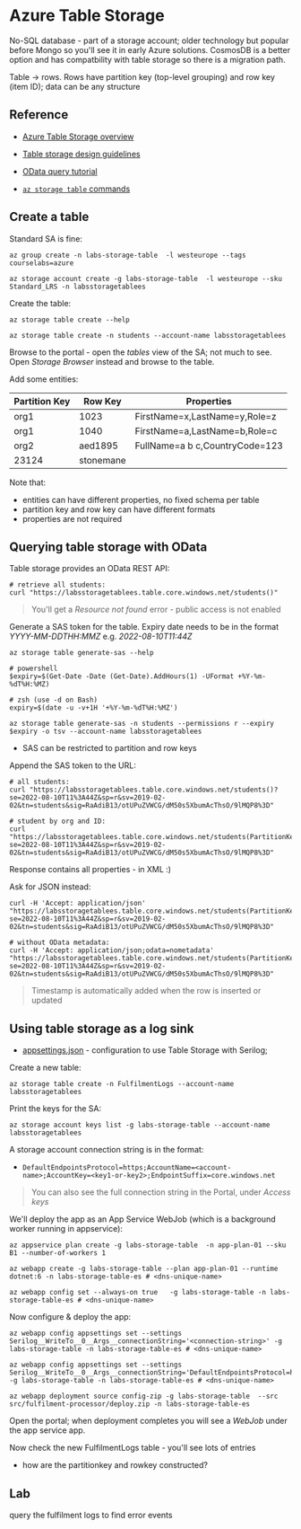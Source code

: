 # Azure Table Storage

No-SQL database - part of a storage account; older technology but popular before Mongo so you'll see it in early Azure solutions. CosmosDB is a better option and has compatbility with table storage so there is a migration path.

Table -> rows. Rows have partition key (top-level grouping) and row key (item ID); data can be any structure

## Reference

- [Azure Table Storage overview](https://docs.microsoft.com/en-us/azure/storage/tables/table-storage-overview)

- [Table storage design guidelines](https://docs.microsoft.com/en-us/azure/storage/tables/table-storage-design-guidelines)

- [OData query tutorial](https://www.odata.org/getting-started/basic-tutorial/#queryData)

- [`az storage table` commands](https://docs.microsoft.com/en-us/cli/azure/storage/table?view=azure-cli-latest)

## Create a table

Standard SA is fine:

```
az group create -n labs-storage-table  -l westeurope --tags courselabs=azure

az storage account create -g labs-storage-table  -l westeurope --sku Standard_LRS -n labsstoragetablees
```


Create the table:

```
az storage table create --help

az storage table create -n students --account-name labsstoragetablees
```

Browse to the portal - open the _tables_ view of the SA; not much to see. Open _Storage Browser_ instead and browse to the table.

Add some entities:

|Partition Key| Row Key | Properties|
|-|-|-|
|org1|1023|FirstName=x,LastName=y,Role=z|
|org1|1040|FirstName=a,LastName=b,Role=c|
|org2|aed1895|FullName=a b c,CountryCode=123|
|23124|stonemane||

Note that:

- entities can have different properties, no fixed schema per table
- partition key and row key can have different formats
- properties are not required

## Querying table storage with OData

Table storage provides an OData REST API:

```
# retrieve all students:
curl "https://labsstoragetablees.table.core.windows.net/students()"	
```

> You'll get a _Resource not found_ error - public access is not enabled

Generate a SAS token for the table. Expiry date needs to be in the format _YYYY-MM-DDTHH:MMZ_ e.g. _2022-08-10T11:44Z_

```
az storage table generate-sas --help 

# powershell
$expiry=$(Get-Date -Date (Get-Date).AddHours(1) -UFormat +%Y-%m-%dT%H:%MZ)

# zsh (use -d on Bash)
expiry=$(date -u -v+1H '+%Y-%m-%dT%H:%MZ')

az storage table generate-sas -n students --permissions r --expiry $expiry -o tsv --account-name labsstoragetablees
```

- SAS can be restricted to partition and row keys

Append the SAS token to the URL:

```
# all students:
curl "https://labsstoragetablees.table.core.windows.net/students()?se=2022-08-10T11%3A44Z&sp=r&sv=2019-02-02&tn=students&sig=RaAdiB13/otUPuZVWCG/dM50s5XbumAcThsO/9lMQP8%3D"

# student by org and ID:
curl "https://labsstoragetablees.table.core.windows.net/students(PartitionKey='org1',RowKey='1040')?se=2022-08-10T11%3A44Z&sp=r&sv=2019-02-02&tn=students&sig=RaAdiB13/otUPuZVWCG/dM50s5XbumAcThsO/9lMQP8%3D"
```

Response contains all properties - in XML :)

Ask for JSON instead:

```
curl -H 'Accept: application/json' "https://labsstoragetablees.table.core.windows.net/students(PartitionKey='org1',RowKey='1023')?se=2022-08-10T11%3A44Z&sp=r&sv=2019-02-02&tn=students&sig=RaAdiB13/otUPuZVWCG/dM50s5XbumAcThsO/9lMQP8%3D"

# without OData metadata:
curl -H 'Accept: application/json;odata=nometadata' "https://labsstoragetablees.table.core.windows.net/students(PartitionKey='org1',RowKey='1023')?se=2022-08-10T11%3A44Z&sp=r&sv=2019-02-02&tn=students&sig=RaAdiB13/otUPuZVWCG/dM50s5XbumAcThsO/9lMQP8%3D"
```

> Timestamp is automatically added when the row is inserted or updated

## Using table storage as a log sink

- [appsettings.json](src/fulfilment-processor/appsettings.json) - configuration to use Table Storage with Serilog;

Create a new table:

```
az storage table create -n FulfilmentLogs --account-name labsstoragetablees
```

Print the keys for the SA:

```
az storage account keys list -g labs-storage-table --account-name labsstoragetablees
```

A storage account connection string is in the format:

- `DefaultEndpointsProtocol=https;AccountName=<account-name>;AccountKey=<key1-or-key2>;EndpointSuffix=core.windows.net`

> You can also see the full connection string in the Portal, under _Access keys_

We'll deploy the app as an App Service WebJob (which is a background worker running in appservice):

```
az appservice plan create -g labs-storage-table  -n app-plan-01 --sku B1 --number-of-workers 1

az webapp create -g labs-storage-table --plan app-plan-01 --runtime dotnet:6 -n labs-storage-table-es # <dns-unique-name>

az webapp config set --always-on true   -g labs-storage-table -n labs-storage-table-es # <dns-unique-name>
```

Now configure & deploy the app:

```
az webapp config appsettings set --settings Serilog__WriteTo__0__Args__connectionString='<connection-string>' -g labs-storage-table -n labs-storage-table-es # <dns-unique-name> 

az webapp config appsettings set --settings Serilog__WriteTo__0__Args__connectionString='DefaultEndpointsProtocol=https;AccountName=labsstoragetablees;AccountKey=vC1xD9I8hUjJYF7OnpPS4R5gAfON/bDaExiLy+9kEYLxEJG8PmMsLFNXpPB9IFrrm6jnw38swxMh+AStw8Oepw==;EndpointSuffix=core.windows.net' -g labs-storage-table -n labs-storage-table-es # <dns-unique-name>

az webapp deployment source config-zip -g labs-storage-table  --src src/fulfilment-processor/deploy.zip -n labs-storage-table-es
```

Open the portal; when deployment completes you will see a _WebJob_ under the app service app.

Now check the new FulfilmentLogs table - you'll see lots of entries

- how are the partitionkey and rowkey constructed?


## Lab

query the fulfilment logs to find error events